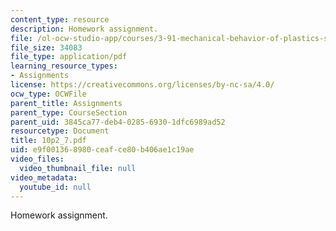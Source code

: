 ```yaml
---
content_type: resource
description: Homework assignment.
file: /ol-ocw-studio-app/courses/3-91-mechanical-behavior-of-plastics-spring-2007/e9f001368980ceafce80b406ae1c19ae_10p2_7.pdf
file_size: 34083
file_type: application/pdf
learning_resource_types:
- Assignments
license: https://creativecommons.org/licenses/by-nc-sa/4.0/
ocw_type: OCWFile
parent_title: Assignments
parent_type: CourseSection
parent_uid: 3845ca77-deb4-0285-6930-1dfc6989ad52
resourcetype: Document
title: 10p2_7.pdf
uid: e9f00136-8980-ceaf-ce80-b406ae1c19ae
video_files:
  video_thumbnail_file: null
video_metadata:
  youtube_id: null
---
```

Homework assignment.